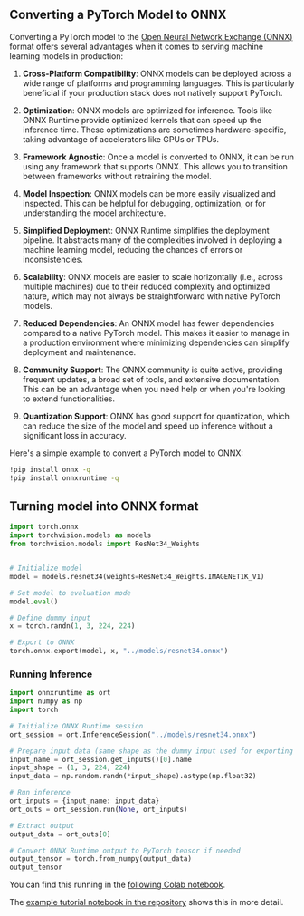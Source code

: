 ## Converting a PyTorch Model to ONNX

Converting a PyTorch model to the [Open Neural Network Exchange (ONNX)](https://onnx.ai/) format offers several advantages when it comes to serving machine learning models in production:

1. **Cross-Platform Compatibility**: ONNX models can be deployed across a wide range of platforms and programming languages. This is particularly beneficial if your production stack does not natively support PyTorch.

2. **Optimization**: ONNX models are optimized for inference. Tools like ONNX Runtime provide optimized kernels that can speed up the inference time. These optimizations are sometimes hardware-specific, taking advantage of accelerators like GPUs or TPUs.

3. **Framework Agnostic**: Once a model is converted to ONNX, it can be run using any framework that supports ONNX. This allows you to transition between frameworks without retraining the model.

4. **Model Inspection**: ONNX models can be more easily visualized and inspected. This can be helpful for debugging, optimization, or for understanding the model architecture.

5. **Simplified Deployment**: ONNX Runtime simplifies the deployment pipeline. It abstracts many of the complexities involved in deploying a machine learning model, reducing the chances of errors or inconsistencies.

6. **Scalability**: ONNX models are easier to scale horizontally (i.e., across multiple machines) due to their reduced complexity and optimized nature, which may not always be straightforward with native PyTorch models.

7. **Reduced Dependencies**: An ONNX model has fewer dependencies compared to a native PyTorch model. This makes it easier to manage in a production environment where minimizing dependencies can simplify deployment and maintenance.

8. **Community Support**: The ONNX community is quite active, providing frequent updates, a broad set of tools, and extensive documentation. This can be an advantage when you need help or when you're looking to extend functionalities.

9. **Quantization Support**: ONNX has good support for quantization, which can reduce the size of the model and speed up inference without a significant loss in accuracy.

Here's a simple example to convert a PyTorch model to ONNX:

```bash
!pip install onnx -q
!pip install onnxruntime -q
```
## Turning model into ONNX format 
```python
import torch.onnx
import torchvision.models as models
from torchvision.models import ResNet34_Weights


# Initialize model
model = models.resnet34(weights=ResNet34_Weights.IMAGENET1K_V1)

# Set model to evaluation mode
model.eval()

# Define dummy input
x = torch.randn(1, 3, 224, 224)

# Export to ONNX
torch.onnx.export(model, x, "../models/resnet34.onnx")
```

### Running Inference
```python
import onnxruntime as ort
import numpy as np
import torch

# Initialize ONNX Runtime session
ort_session = ort.InferenceSession("../models/resnet34.onnx")

# Prepare input data (same shape as the dummy input used for exporting the model)
input_name = ort_session.get_inputs()[0].name
input_shape = (1, 3, 224, 224)
input_data = np.random.randn(*input_shape).astype(np.float32)

# Run inference
ort_inputs = {input_name: input_data}
ort_outs = ort_session.run(None, ort_inputs)

# Extract output
output_data = ort_outs[0]

# Convert ONNX Runtime output to PyTorch tensor if needed
output_tensor = torch.from_numpy(output_data)
output_tensor

```

You can find this running in the [following Colab notebook](https://colab.research.google.com/drive/1cv7M7Utut6-ym98wUKMIMignIIHENHsg#scrollTo=dPgEFGnAEF7k).

The [example tutorial notebook in the repository](https://github.com/andandandand/model-deployment-workshop/blob/master/notebooks/Running_a_Pretrained_Resnet_on_Unsplash_Images.ipynb) shows this in more detail.  
